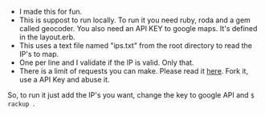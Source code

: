 
<ul>
	<li>I made this for fun.</li>
	<li>This is suppost to run locally. To run it you need ruby, roda and a gem called geocoder. You also need an API KEY to google maps. It's defined in the layout.erb.</li>
	<li>This uses a text file named "ips.txt" from the root directory to read the IP's to map.</li>
	<li>One per line and I validate if the IP is valid. Only that.</li>
	<li>There is a limit of requests you can make. Please read it <a href="https://github.com/alexreisner/geocoder">here</a>. Fork it, use a API Key and abuse it.</li>
</ul>
<p>So, to run it just add the IP's you want, change the key to google API and <code>$ rackup </code>.